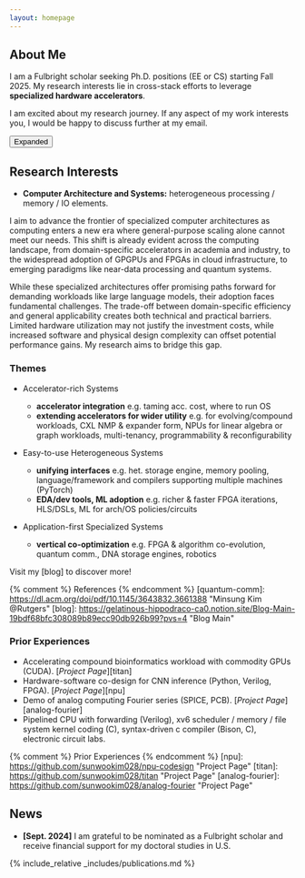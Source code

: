 ```yaml
---
layout: homepage
---
```


## About Me

<div id="standardView" style="display: block;">
<p>I am a Fulbright scholar seeking Ph.D. positions (EE or CS) starting Fall 2025. My research interests lie in cross-stack efforts to leverage <strong>specialized hardware accelerators</strong>.</p>

<p>I am excited about my research journey. If any aspect of my work interests you, I would be happy to discuss further at my email.</p>
</div>
<div id="expandedView" style="display: none;">
<p>I am a Fulbright scholar seeking Ph.D. positions (EE or CS) starting Fall 2025. My research interests lie in cross-stack efforts to leverage <strong>specialized hardware accelerators</strong>.</p>

<p>I see myself thriving in computer systems research, both technically and personally. While <a href="https://github.com/sunwookim028/solar-tz">volunteering</a> with solar power grid projects in rural communities near Mount Kilimanjaro, I learned firsthand how critical technical infrastructure underpins people's lives. Today, computing has become as fundamental to society as electricity and telecommunications. Computing innovations increasingly shape how we solve human challenges. Computer systems research allows me to combine my passion for service with my love of elegant technical solutions.</p>

<p>I am excited about my research journey. If any aspect of my work interests you, I would be happy to discuss further at my email.</p>
</div>
<button id="toggleButton">Expanded</button>

<script>
  document.getElementById('toggleButton').addEventListener('click', function() {
    var standard = document.getElementById('standardView');
    var expanded = document.getElementById('expandedView');
    if (standard.style.display === 'block') {
      standard.style.display = 'none';
      expanded.style.display = 'block';
      this.textContent = 'Standard';
    } else {
      standard.style.display = 'block';
      expanded.style.display = 'none';
      this.textContent = 'Expanded';
    }
  });
</script>


## Research Interests
- **Computer Architecture and Systems:** heterogeneous processing / memory / IO elements.

I aim to advance the frontier of specialized computer architectures as computing enters a new era where general-purpose scaling alone cannot meet our needs. This shift is already evident across the computing landscape, from domain-specific accelerators in academia and industry, to the widespread adoption of GPGPUs and FPGAs in cloud infrastructure, to emerging paradigms like near-data processing and quantum systems.

While these specialized architectures offer promising paths forward for demanding workloads like large language models, their adoption faces fundamental challenges. The trade-off between domain-specific efficiency and general applicability creates both technical and practical barriers. Limited hardware utilization may not justify the investment costs, while increased software and physical design complexity can offset potential performance gains. My research aims to bridge this gap.

### Themes
- Accelerator-rich Systems
    - **accelerator integration** e.g. taming acc. cost, where to run OS
    - **extending accelerators for wider utility** e.g. for evolving/compound workloads, CXL NMP & expander form, NPUs for linear algebra or graph workloads, multi-tenancy, programmability & reconfigurability

- Easy-to-use Heterogeneous Systems
    - **unifying interfaces** e.g. het. storage engine, memory pooling, language/framework and compilers supporting multiple machines (PyTorch)
    - **EDA/dev tools, ML adoption** e.g. richer & faster FPGA iterations, HLS/DSLs, ML for arch/OS policies/circuits

- Application-first Specialized Systems 
    - **vertical co-optimization** e.g. FPGA & algorithm co-evolution, quantum comm., DNA storage engines, robotics
 
Visit my [blog] to discover more!

{% comment %} References {% endcomment %}
[quantum-comm]: https://dl.acm.org/doi/pdf/10.1145/3643832.3661388 "Minsung Kim @Rutgers"
[blog]: https://gelatinous-hippodraco-ca0.notion.site/Blog-Main-19bdf68bfc308089b89ecc90db926b99?pvs=4 "Blog Main"


### Prior Experiences
- Accelerating compound bioinformatics workload with commodity GPUs (CUDA). [*Project Page*][titan]
- Hardware-software co-design for CNN inference (Python, Verilog, FPGA). [*Project Page*][npu]
- Demo of analog computing Fourier series (SPICE, PCB). [*Project Page*][analog-fourier]
- Pipelined CPU with forwarding (Verilog), xv6 scheduler / memory / file system kernel coding (C), syntax-driven c compiler (Bison, C), electronic circuit labs.

{% comment %} Prior Experiences {% endcomment %}
[npu]: https://github.com/sunwookim028/npu-codesign "Project Page"
[titan]: https://github.com/sunwookim028/titan "Project Page"
[analog-fourier]: https://github.com/sunwookim028/analog-fourier "Project Page"

[subc-compiler]: https://github.com/sunwookim028/subc-compiler "Project Page"
[tsc-cpu]: https://github.com/sunwookim028/tsc-cpu "Project Page"
[xv6-riscv-SNU]: https://github.com/sunwookim028/xv6-riscv-SNU "Project Page"

## News
- **[Sept. 2024]** I am grateful to be nominated as a Fulbright scholar and receive financial support for my doctoral studies in U.S.

{% include_relative _includes/publications.md %}

